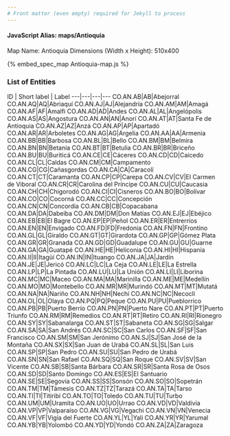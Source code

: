 ```yaml
---
# Front matter (even empty) required for Jekyll to process
---
```


#### JavaScript Alias: maps/Antioquia

Map Name: Antioquia
Dimensions (Width x Height): 510x400



{% embed_spec_map Antioquia-map.js %}

### List of Entities

ID | Short label | Label
---|---|---|---
CO.AN.AB|AB|Abejorral
CO.AN.AQ|AQ|Abriaquí
CO.AN.AJ|AJ|Alejandría
CO.AN.AM|AM|Amagá
CO.AN.AF|AF|Amalfi
CO.AN.AD|AD|Andes
CO.AN.AL|AL|Angelópolis
CO.AN.AS|AS|Angostura
CO.AN.AN|AN|Anorí
CO.AN.AT|AT|Santa Fe de Antioquia
CO.AN.AZ|AZ|Anzá
CO.AN.AP|AP|Apartadó
CO.AN.AR|AR|Arboletes
CO.AN.AG|AG|Argelia
CO.AN.AA|AA|Armenia
CO.AN.BB|BB|Barbosa
CO.AN.BL|BL|Bello
CO.AN.BM|BM|Belmira
CO.AN.BN|BN|Betania
CO.AN.BT|BT|Betulia
CO.AN.BR|BR|Briceño
CO.AN.BU|BU|Buriticá
CO.AN.CE|CE|Cáceres
CO.AN.CD|CD|Caicedo
CO.AN.CL|CL|Caldas
CO.AN.CM|CM|Campamento
CO.AN.CG|CG|Cañasgordas
CO.AN.CA|CA|Caracolí
CO.AN.CT|CT|Caramanta
CO.AN.CP|CP|Carepa
CO.AN.CV|CV|El Carmen de Viboral
CO.AN.CR|CR|Carolina del Príncipe
CO.AN.CU|CU|Caucasia
CO.AN.CH|CH|Chigorodó
CO.AN.CI|CI|Cisneros
CO.AN.BO|BO|Bolívar
CO.AN.CO|CO|Cocorná
CO.AN.CC|CC|Concepción
CO.AN.CN|CN|Concordia
CO.AN.CB|CB|Copacabana
CO.AN.DA|DA|Dabeiba
CO.AN.DM|DM|Don Matías
CO.AN.EJ|EJ|Ebéjico
CO.AN.EB|EB|El Bagre
CO.AN.EP|EP|Peñol
CO.AN.ER|ER|Entrerríos
CO.AN.EN|EN|Envigado
CO.AN.FD|FD|Fredonia
CO.AN.FN|FN|Frontino
CO.AN.GL|GL|Giraldo
CO.AN.GT|GT|Girardota
CO.AN.GP|GP|Gómez Plata
CO.AN.GR|GR|Granada
CO.AN.GD|GD|Guadalupe
CO.AN.GU|GU|Guarne
CO.AN.GA|GA|Guatapé
CO.AN.HE|HE|Heliconia
CO.AN.HI|HI|Hispania
CO.AN.II|II|Itagüí
CO.AN.IN|IN|Ituango
CO.AN.JA|JA|Jardín
CO.AN.JE|JE|Jericó
CO.AN.LC|LC|La Ceja
CO.AN.LE|LE|La Estrella
CO.AN.LP|LP|La Pintada
CO.AN.LU|LU|La Unión
CO.AN.LI|LI|Liborina
CO.AN.MC|MC|Maceo
CO.AN.MA|MA|Marinilla
CO.AN.ME|ME|Medellín
CO.AN.MO|MO|Montebello
CO.AN.MR|MR|Murindó
CO.AN.MT|MT|Mutatá
CO.AN.NA|NA|Nariño
CO.AN.NH|NH|Nechí
CO.AN.NC|NC|Necoclí
CO.AN.OL|OL|Olaya
CO.AN.PQ|PQ|Peque
CO.AN.PU|PU|Pueblorrico
CO.AN.PB|PB|Puerto Berrío
CO.AN.PN|PN|Puerto Nare
CO.AN.PT|PT|Puerto Triunfo
CO.AN.RM|RM|Remedios
CO.AN.RT|RT|Retiro
CO.AN.RI|RI|Rionegro
CO.AN.SY|SY|Sabanalarga
CO.AN.ST|ST|Sabaneta
CO.AN.SG|SG|Salgar
CO.AN.SA|SA|San Andrés
CO.AN.SC|SC|San Carlos
CO.AN.SF|SF|San Francisco
CO.AN.SM|SM|San Jerónimo
CO.AN.SJ|SJ|San José de la Montaña
CO.AN.SX|SX|San Juan de Urabá
CO.AN.SL|SL|San Luis
CO.AN.SP|SP|San Pedro
CO.AN.SU|SU|San Pedro de Urabá
CO.AN.SN|SN|San Rafael
CO.AN.SQ|SQ|San Roque
CO.AN.SV|SV|San Vicente
CO.AN.SB|SB|Santa Bárbara
CO.AN.SR|SR|Santa Rosa de Osos
CO.AN.SD|SD|Santo Domingo
CO.AN.ES|ES|El Santuario
CO.AN.SE|SE|Segovia
CO.AN.SS|SS|Sonsón
CO.AN.SO|SO|Sopetrán
CO.AN.TM|TM|Támesis
CO.AN.TZ|TZ|Tarazá
CO.AN.TA|TA|Tarso
CO.AN.TI|TI|Titiribí
CO.AN.TO|TO|Toledo
CO.AN.TU|TU|Turbo
CO.AN.UM|UM|Uramita
CO.AN.UO|UO|Urrao
CO.AN.VD|VD|Valdivia
CO.AN.VP|VP|Valparaíso
CO.AN.VG|VG|Vegachi
CO.AN.VN|VN|Venecia
CO.AN.VF|VF|Vigía del Fuerte
CO.AN.YL|YL|Yali
CO.AN.YR|YR|Yarumal
CO.AN.YB|YB|Yolombó
CO.AN.YD|YD|Yondó
CO.AN.ZA|ZA|Zaragoza